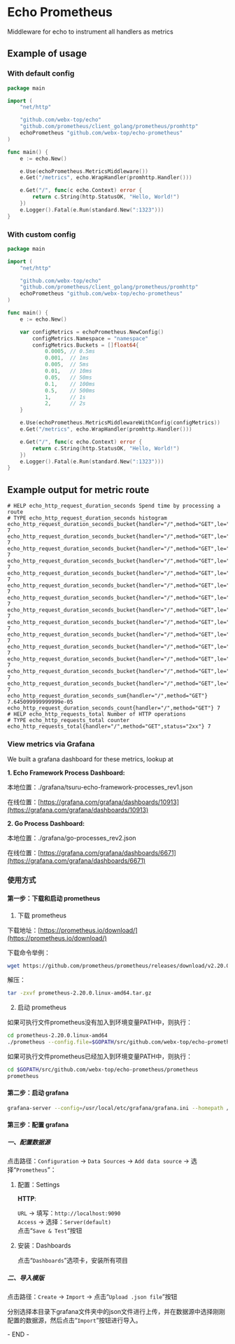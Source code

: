 # Echo Prometheus
Middleware for echo to instrument all handlers as metrics


## Example of usage

### With default config
```go
package main

import (
	"net/http"

	"github.com/webx-top/echo"
	"github.com/prometheus/client_golang/prometheus/promhttp"
	echoPrometheus "github.com/webx-top/echo-prometheus"
)

func main() {
	e := echo.New()

	e.Use(echoPrometheus.MetricsMiddleware())
	e.Get("/metrics", echo.WrapHandler(promhttp.Handler()))

	e.Get("/", func(c echo.Context) error {
		return c.String(http.StatusOK, "Hello, World!")
	})
	e.Logger().Fatal(e.Run(standard.New(":1323")))
}
```

### With custom config
```go
package main

import (
	"net/http"

	"github.com/webx-top/echo"
	"github.com/prometheus/client_golang/prometheus/promhttp"
	echoPrometheus "github.com/webx-top/echo-prometheus"
)

func main() {
	e := echo.New()

	var configMetrics = echoPrometheus.NewConfig()
		configMetrics.Namespace = "namespace"
		configMetrics.Buckets = []float64{
			0.0005, // 0.5ms
			0.001,  // 1ms
			0.005,  // 5ms
			0.01,   // 10ms
			0.05,   // 50ms
			0.1,    // 100ms
			0.5,    // 500ms
			1,      // 1s
			2,      // 2s
	}

	e.Use(echoPrometheus.MetricsMiddlewareWithConfig(configMetrics))
	e.Get("/metrics", echo.WrapHandler(promhttp.Handler()))

	e.Get("/", func(c echo.Context) error {
		return c.String(http.StatusOK, "Hello, World!")
	})
	e.Logger().Fatal(e.Run(standard.New(":1323")))
}
```


## Example output for metric route

```
# HELP echo_http_request_duration_seconds Spend time by processing a route
# TYPE echo_http_request_duration_seconds histogram
echo_http_request_duration_seconds_bucket{handler="/",method="GET",le="0.0005"} 7
echo_http_request_duration_seconds_bucket{handler="/",method="GET",le="0.001"} 7
echo_http_request_duration_seconds_bucket{handler="/",method="GET",le="0.002"} 7
echo_http_request_duration_seconds_bucket{handler="/",method="GET",le="0.005"} 7
echo_http_request_duration_seconds_bucket{handler="/",method="GET",le="0.01"} 7
echo_http_request_duration_seconds_bucket{handler="/",method="GET",le="0.02"} 7
echo_http_request_duration_seconds_bucket{handler="/",method="GET",le="0.05"} 7
echo_http_request_duration_seconds_bucket{handler="/",method="GET",le="0.1"} 7
echo_http_request_duration_seconds_bucket{handler="/",method="GET",le="0.2"} 7
echo_http_request_duration_seconds_bucket{handler="/",method="GET",le="0.5"} 7
echo_http_request_duration_seconds_bucket{handler="/",method="GET",le="1"} 7
echo_http_request_duration_seconds_bucket{handler="/",method="GET",le="2"} 7
echo_http_request_duration_seconds_bucket{handler="/",method="GET",le="5"} 7
echo_http_request_duration_seconds_bucket{handler="/",method="GET",le="+Inf"} 7
echo_http_request_duration_seconds_sum{handler="/",method="GET"} 7.645099999999999e-05
echo_http_request_duration_seconds_count{handler="/",method="GET"} 7
# HELP echo_http_requests_total Number of HTTP operations
# TYPE echo_http_requests_total counter
echo_http_requests_total{handler="/",method="GET",status="2xx"} 7
```

### View metrics via Grafana

We built a grafana dashboard for these metrics, lookup at

**1. Echo Framework Process Dashboard:**

本地位置：./grafana/tsuru-echo-framework-processes_rev1.json

在线位置：[https://grafana.com/grafana/dashboards/10913](https://grafana.com/grafana/dashboards/10913)

**2. Go Process Dashboard:**

本地位置：./grafana/go-processes_rev2.json

在线位置：[https://grafana.com/grafana/dashboards/6671](https://grafana.com/grafana/dashboards/6671)

### 使用方式

#### 第一步：下载和启动 prometheus

1. 下载 prometheus

下载地址：[https://prometheus.io/download/](https://prometheus.io/download/)

下载命令举例：

```bash
wget https://github.com/prometheus/prometheus/releases/download/v2.20.0/prometheus-2.20.0.linux-amd64.tar.gz
```

解压：

```bash
tar -zxvf prometheus-2.20.0.linux-amd64.tar.gz
```

2. 启动 prometheus

如果可执行文件prometheus没有加入到环境变量PATH中，则执行：

```bash
cd prometheus-2.20.0.linux-amd64
./prometheus --config.file=$GOPATH/src/github.com/webx-top/echo-prometheus/prometheus/prometheus.yml
```

如果可执行文件prometheus已经加入到环境变量PATH中，则执行：

```bash
cd $GOPATH/src/github.com/webx-top/echo-prometheus/prometheus
prometheus
```


#### 第二步：启动 grafana

```bash
grafana-server --config=/usr/local/etc/grafana/grafana.ini --homepath /usr/local/share/grafana cfg:default.paths.logs=/usr/local/var/log/grafana cfg:default.paths.data=/usr/local/var/lib/grafana cfg:default.paths.plugins=/usr/local/var/lib/grafana/plugins
```

#### 第三步：配置 grafana

##### 一、配置数据源

点击路径：`Configuration` -> `Data Sources` -> `Add data source` -> 选择“`Prometheus`”：

1. 配置：Settings

    **HTTP**:

    `URL` -> 填写：`http://localhost:9090`  
    `Access` -> 选择：`Server(default)`  
    点击“`Save & Test`“按钮

2. 安装：Dashboards

   点击“`Dashboards`”选项卡，安装所有项目

##### 二、导入模版

点击路径：`Create` -> `Import` -> 点击“`Upload .json file`”按钮

分别选择本目录下grafana文件夹中的json文件进行上传，并在数据源中选择刚刚配置的数据源，然后点击“`Import`”按钮进行导入。

\- END -
